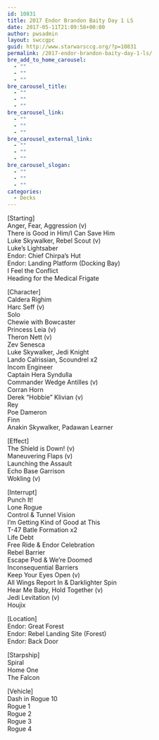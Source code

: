 ```yaml
---
id: 10831
title: 2017 Endor Brandon Baity Day 1 LS
date: 2017-05-11T21:09:58+00:00
author: pwsadmin
layout: swccgpc
guid: http://www.starwarsccg.org/?p=10831
permalink: /2017-endor-brandon-baity-day-1-ls/
bre_add_to_home_carousel:
  - ""
  - ""
  - ""
bre_carousel_title:
  - ""
  - ""
  - ""
bre_carousel_link:
  - ""
  - ""
  - ""
bre_carousel_external_link:
  - ""
  - ""
  - ""
bre_carousel_slogan:
  - ""
  - ""
  - ""
categories:
  - Decks
---
```

[Starting]  
Anger, Fear, Aggression (v)  
There is Good in Him/I Can Save Him  
Luke Skywalker, Rebel Scout (v)  
Luke’s Lightsaber  
Endor: Chief Chirpa’s Hut  
Endor: Landing Platform (Docking Bay)  
I Feel the Conflict  
Heading for the Medical Frigate

[Character]  
Caldera Righim  
Harc Seff (v)  
Solo  
Chewie with Bowcaster  
Princess Leia (v)  
Theron Nett (v)  
Zev Senesca  
Luke Skywalker, Jedi Knight  
Lando Calrissian, Scoundrel x2  
Incom Engineer  
Captain Hera Syndulla  
Commander Wedge Antilles (v)  
Corran Horn  
Derek “Hobbie” Klivian (v)  
Rey  
Poe Dameron  
Finn  
Anakin Skywalker, Padawan Learner

[Effect]  
The Shield is Down! (v)  
Maneuvering Flaps (v)  
Launching the Assault  
Echo Base Garrison  
Wokling (v)

[Interrupt]  
Punch It!  
Lone Rogue  
Control & Tunnel Vision  
I’m Getting Kind of Good at This  
T-47 Batle Formation x2  
Life Debt  
Free Ride & Endor Celebration  
Rebel Barrier  
Escape Pod & We’re Doomed  
Inconsequential Barriers  
Keep Your Eyes Open (v)  
All Wings Report In & Darklighter Spin  
Hear Me Baby, Hold Together (v)  
Jedi Levitation (v)  
Houjix

[Location]  
Endor: Great Forest  
Endor: Rebel Landing Site (Forest)  
Endor: Back Door

[Starpship]  
Spiral  
Home One  
The Falcon

[Vehicle]  
Dash in Rogue 10  
Rogue 1  
Rogue 2  
Rogue 3  
Rogue 4